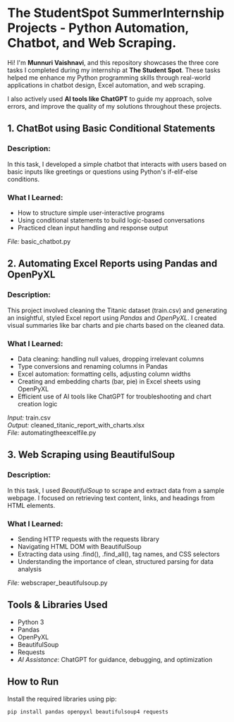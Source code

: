 # The StudentSpot SummerInternship Projects - Python Automation, Chatbot, and Web Scraping.

Hi! I'm **Munnuri Vaishnavi**, and this repository showcases the three core tasks I completed during my internship at **The Student Spot**. These tasks helped me enhance my Python programming skills through real-world applications in chatbot design, Excel automation, and web scraping.

I also actively used **AI tools like ChatGPT** to guide my approach, solve errors, and improve the quality of my solutions throughout these projects.


## 1. ChatBot using Basic Conditional Statements

### Description:
In this task, I developed a simple chatbot that interacts with users based on basic inputs like greetings or questions using Python's if-elif-else conditions.

### What I Learned:
- How to structure simple user-interactive programs
- Using conditional statements to build logic-based conversations
- Practiced clean input handling and response output

*File:* basic_chatbot.py

## 2. Automating Excel Reports using Pandas and OpenPyXL

### Description:
This project involved cleaning the Titanic dataset (train.csv) and generating an insightful, styled Excel report using *Pandas* and *OpenPyXL*. I created visual summaries like bar charts and pie charts based on the cleaned data.

### What I Learned:
- Data cleaning: handling null values, dropping irrelevant columns
- Type conversions and renaming columns in Pandas
- Excel automation: formatting cells, adjusting column widths
- Creating and embedding charts (bar, pie) in Excel sheets using OpenPyXL
- Efficient use of AI tools like ChatGPT for troubleshooting and chart creation logic

*Input:* train.csv  
*Output:* cleaned_titanic_report_with_charts.xlsx  
*File:* automatingtheexcelfile.py


## 3. Web Scraping using BeautifulSoup

### Description:
In this task, I used *BeautifulSoup* to scrape and extract data from a sample webpage. I focused on retrieving text content, links, and headings from HTML elements.

### What I Learned:
- Sending HTTP requests with the requests library
- Navigating HTML DOM with BeautifulSoup
- Extracting data using .find(), .find_all(), tag names, and CSS selectors
- Understanding the importance of clean, structured parsing for data analysis

*File:* webscraper_beautifulsoup.py
## Tools & Libraries Used

- Python 3
- Pandas
- OpenPyXL
- BeautifulSoup
- Requests
- *AI Assistance*: ChatGPT for guidance, debugging, and optimization

## How to Run

Install the required libraries using pip:

```bash
pip install pandas openpyxl beautifulsoup4 requests
